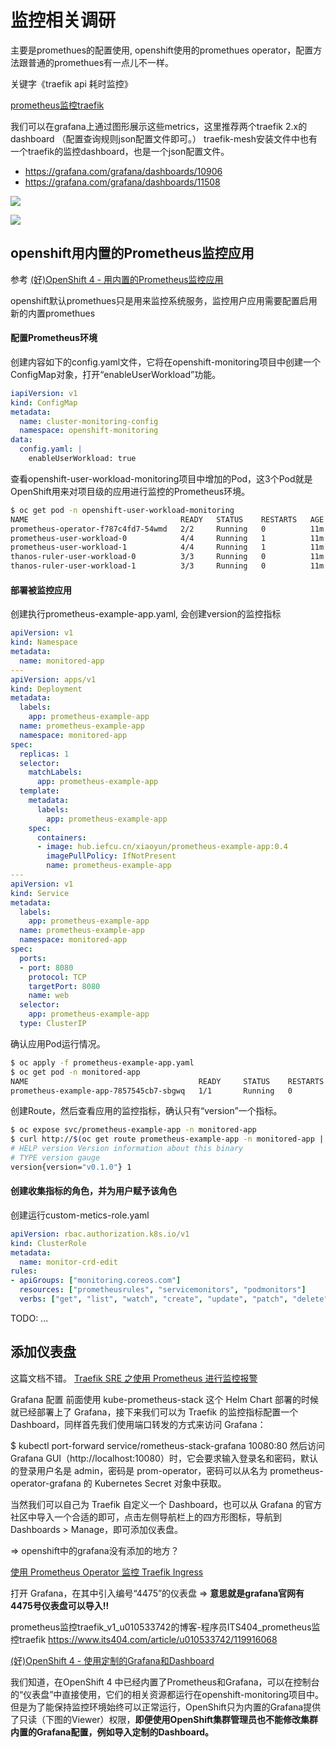 # 监控相关调研

主要是promethues的配置使用, openshift使用的promethues operator，配置方法跟普通的promethues有一点儿不一样。


关键字《traefik api 耗时监控》

[prometheus监控traefik](https://www.modb.pro/db/116312)

我们可以在grafana上通过图形展示这些metrics，这里推荐两个traefik 2.x的dashboard
（配置查询规则json配置文件即可。）
traefik-mesh安装文件中也有一个traefik的监控dashboard，也是一个json配置文件。

* https://grafana.com/grafana/dashboards/10906
* https://grafana.com/grafana/dashboards/11508

![](https://oss-emcsprod-public.modb.pro/wechatSpider/modb_20210927_a94f5b24-1f6b-11ec-b948-00163e068ecd.png)

![](https://oss-emcsprod-public.modb.pro/wechatSpider/modb_20210927_a9dd0f3c-1f6b-11ec-b948-00163e068ecd.png)

## openshift用内置的Prometheus监控应用

参考 [(好)OpenShift 4 - 用内置的Prometheus监控应用](https://blog.csdn.net/weixin_43902588/article/details/105523603)

openshift默认promethues只是用来监控系统服务，监控用户应用需要配置启用新的内置promethues

#### 配置Prometheus环境

创建内容如下的config.yaml文件，它将在openshift-monitoring项目中创建一个ConfigMap对象，打开“enableUserWorkload”功能。
```yaml
iapiVersion: v1
kind: ConfigMap
metadata:
  name: cluster-monitoring-config
  namespace: openshift-monitoring
data:
  config.yaml: |
    enableUserWorkload: true
```

查看openshift-user-workload-monitoring项目中增加的Pod，这3个Pod就是OpenShift用来对项目级的应用进行监控的Prometheus环境。
```bash
$ oc get pod -n openshift-user-workload-monitoring
NAME                                  READY   STATUS    RESTARTS   AGE
prometheus-operator-f787c4fd7-54wmd   2/2     Running   0          11m
prometheus-user-workload-0            4/4     Running   1          11m
prometheus-user-workload-1            4/4     Running   1          11m
thanos-ruler-user-workload-0          3/3     Running   0          11m
thanos-ruler-user-workload-1          3/3     Running   0          11m
```

#### 部署被监控应用

创建执行prometheus-example-app.yaml, 会创建version的监控指标
```yaml
apiVersion: v1
kind: Namespace
metadata:
  name: monitored-app
---
apiVersion: apps/v1
kind: Deployment
metadata:
  labels:
    app: prometheus-example-app
  name: prometheus-example-app
  namespace: monitored-app
spec:
  replicas: 1
  selector:
    matchLabels:
      app: prometheus-example-app
  template:
    metadata:
      labels:
        app: prometheus-example-app
    spec:
      containers:
      - image: hub.iefcu.cn/xiaoyun/prometheus-example-app:0.4
        imagePullPolicy: IfNotPresent
        name: prometheus-example-app
---
apiVersion: v1
kind: Service
metadata:
  labels:
    app: prometheus-example-app
  name: prometheus-example-app
  namespace: monitored-app
spec:
  ports:
  - port: 8080
    protocol: TCP
    targetPort: 8080
    name: web
  selector:
    app: prometheus-example-app
  type: ClusterIP
```


确认应用Pod运行情况。
```bash
$ oc apply -f prometheus-example-app.yaml
$ oc get pod -n monitored-app
NAME                                      READY     STATUS    RESTARTS   AGE
prometheus-example-app-7857545cb7-sbgwq   1/1       Running   0          81m
```

创建Route，然后查看应用的监控指标，确认只有“version”一个指标。
```bash
$ oc expose svc/prometheus-example-app -n monitored-app
$ curl http://$(oc get route prometheus-example-app -n monitored-app | awk 'NR==2 {print $2}')/metrics
# HELP version Version information about this binary
# TYPE version gauge
version{version="v0.1.0"} 1
```

#### 创建收集指标的角色，并为用户赋予该角色

创建运行custom-metics-role.yaml
```yaml
apiVersion: rbac.authorization.k8s.io/v1
kind: ClusterRole
metadata:
  name: monitor-crd-edit
rules:
- apiGroups: ["monitoring.coreos.com"]
  resources: ["prometheusrules", "servicemonitors", "podmonitors"]
  verbs: ["get", "list", "watch", "create", "update", "patch", "delete"]
```

TODO: ...

## 添加仪表盘

这篇文档不错。
[Traefik SRE 之使用 Prometheus 进行监控报警](https://www.cnblogs.com/sanduzxcvbnm/p/15749905.html)

Grafana 配置
前面使用 kube-prometheus-stack 这个 Helm Chart 部署的时候就已经部署上了 Grafana，接下来我们可以为 Traefik 的监控指标配置一个 Dashboard，同样首先我们使用端口转发的方式来访问 Grafana：

$ kubectl port-forward service/rometheus-stack-grafana 10080:80
然后访问 Grafana GUI（http://localhost:10080）时，它会要求输入登录名和密码，默认的登录用户名是 admin，密码是 prom-operator，密码可以从名为 prometheus-operator-grafana 的 Kubernetes Secret 对象中获取。

当然我们可以自己为 Traefik 自定义一个 Dashboard，也可以从 Grafana 的官方社区中导入一个合适的即可，点击左侧导航栏上的四方形图标，导航到 Dashboards > Manage，即可添加仪表盘。

=> openshift中的grafana没有添加的地方？

[使用 Prometheus Operator 监控 Traefik Ingress](https://blog.csdn.net/qq_32641153/article/details/93765581)

打开 Grafana，在其中引入编号“4475”的仪表盘
=> **意思就是grafana官网有4475号仪表盘可以导入!!**


prometheus监控traefik_v1_u010533742的博客-程序员ITS404_prometheus监控traefik
https://www.its404.com/article/u010533742/119916068



[(好)OpenShift 4 - 使用定制的Grafana和Dashboard](https://blog.csdn.net/weixin_43902588/article/details/108763230)

我们知道，在OpenShift 4 中已经内置了Prometheus和Grafana，可以在控制台的“仪表盘”中直接使用，它们的相关资源都运行在openshift-monitoring项目中。但是为了能保持监控环境始终可以正常运行，OpenShift只为内置的Grafana提供了只读（下图的Viewer）权限，**即便使用OpenShift集群管理员也不能修改集群内置的Grafana配置，例如导入定制的Dashboard。**
